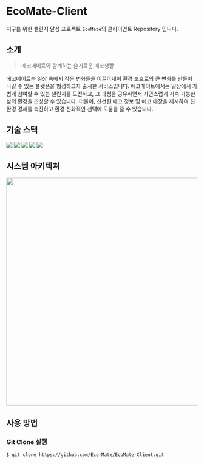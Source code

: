 # EcoMate-Client
지구를 위한 챌린지 달성 프로젝트 `EcoMate`의 클라이언트 Repository 입니다.
## 소개
> 에코메이트와 함꼐하는 슬기로운 에코생활

에코메이트는 일상 속에서 작은 변화들을 이끌어내어 환경 보호로의 큰 변화를 만들어 나갈 수 있는 플랫폼을 형성하고자 출시한 서비스입니다.
에코메이트에서는 일상에서 가볍게 참여할 수 있는 챌린지를 도전하고, 그 과정을 공유하면서 자연스럽게 지속 가능한 삶의 환경을 조성할 수 있습니다. 더불어, 신선한 에코 정보 및 에코 매장을 제시하여 친환경 경제를 촉진하고 환경 친화적인 선택에 도움을 줄 수 있습니다.

## 기술 스택

<img src="https://img.shields.io/badge/Kotlin-7F52FF?style=flat-square&logo=Kotlin&logoColor=white"> <img src="https://img.shields.io/badge/Android Studio-3DDC84?style=flat-square&logo=Android Studio&logoColor=white"> <img src="https://img.shields.io/badge/Retrofit-D20A0A?style=flat-square&logoColor=white"> <img src="https://img.shields.io/badge/OkHttp-2C5BB4?style=flat-square&logoColor=white"> <img src="https://img.shields.io/badge/Glide-007054?style=flat-square&logoColor=white">

## 시스템 아키텍쳐
<center> <img src="https://user-images.githubusercontent.com/75007765/266243046-6d28c739-8457-48ca-82f6-7edf9b11c09e.png" width="1000px" height="600px"> </center>

## 사용 방법

### Git Clone 실행
```shell
$ git clone https://github.com/Eco-Mate/EcoMate-Client.git
```
